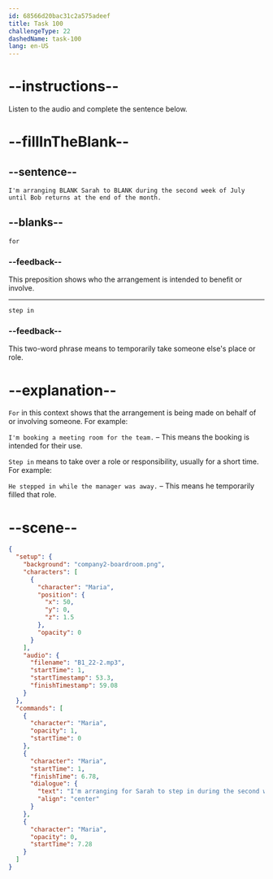```yaml
---
id: 68566d20bac31c2a575adeef
title: Task 100
challengeType: 22
dashedName: task-100
lang: en-US
---
```


<!-- (Audio) Maria: I'm arranging for Sarah to step in during the second week of July until Bob returns at the end of the month. -->

# --instructions--

Listen to the audio and complete the sentence below.

# --fillInTheBlank--

## --sentence--

`I'm arranging BLANK Sarah to BLANK during the second week of July until Bob returns at the end of the month.`

## --blanks--

`for`

### --feedback--

This preposition shows who the arrangement is intended to benefit or involve.

---

`step in`

### --feedback--

This two-word phrase means to temporarily take someone else's place or role.

# --explanation--

`For` in this context shows that the arrangement is being made on behalf of or involving someone. For example:

`I'm booking a meeting room for the team.` – This means the booking is intended for their use.

`Step in` means to take over a role or responsibility, usually for a short time. For example:

`He stepped in while the manager was away.` – This means he temporarily filled that role.

# --scene--

```json
{
  "setup": {
    "background": "company2-boardroom.png",
    "characters": [
      {
        "character": "Maria",
        "position": {
          "x": 50,
          "y": 0,
          "z": 1.5
        },
        "opacity": 0
      }
    ],
    "audio": {
      "filename": "B1_22-2.mp3",
      "startTime": 1,
      "startTimestamp": 53.3,
      "finishTimestamp": 59.08
    }
  },
  "commands": [
    {
      "character": "Maria",
      "opacity": 1,
      "startTime": 0
    },
    {
      "character": "Maria",
      "startTime": 1,
      "finishTime": 6.78,
      "dialogue": {
        "text": "I'm arranging for Sarah to step in during the second week of July until Bob returns at the end of the month.",
        "align": "center"
      }
    },
    {
      "character": "Maria",
      "opacity": 0,
      "startTime": 7.28
    }
  ]
}
```
